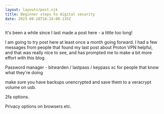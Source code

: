 ```yaml
---
layout: layouts/post.njk
title: Beginner steps to digital security
date: 2023-08-28T18:24:00.135Z
---
```

It's been a while since I last made a post here - a little too long! 

I am going to try post here at least once a month going forward. I had a few messages from people that found my last post about Proton VPN helpful, and that was really nice to see, and has prompted me to make a bit more effort with this blog.



Password manager - bitwarden / lastpass / keypass xc for people that know what they're doing

make sure you have backups unencrypted and save them to a veracrypt volume on usb. 



2fa options.



Privacy options on browsers etc.